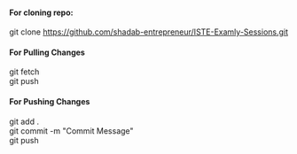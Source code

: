 #### For cloning repo:
git clone https://github.com/shadab-entrepreneur/ISTE-Examly-Sessions.git

#### For Pulling Changes
git fetch <br>
git push

#### For Pushing Changes
git add . <br>
git commit -m "Commit Message" <br>
git push
